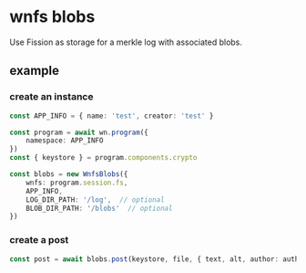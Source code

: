 # wnfs blobs

Use Fission as storage for a merkle log with associated blobs.

## example

### create an instance
```ts
const APP_INFO = { name: 'test', creator: 'test' }

const program = await wn.program({
    namespace: APP_INFO
})
const { keystore } = program.components.crypto

const blobs = new WnfsBlobs({
    wnfs: program.session.fs,
    APP_INFO,
    LOG_DIR_PATH: '/log',  // optional
    BLOB_DIR_PATH: '/blobs'  // optional
})
```

### create a post
```ts
const post = await blobs.post(keystore, file, { text, alt, author: authorDid })
```
